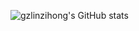 ![gzlinzihong's GitHub stats](https://github-readme-stats.vercel.app/api?username=gzlinzihong&show_icons=true)
